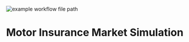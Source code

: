 ![example workflow file path](https://github.com/jsun31/motor-insurance-market-simulation/.github/workflows/python-app.yml/badge.svg)
# Motor Insurance Market Simulation
